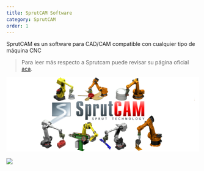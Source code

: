 ```yaml
---
title: SprutCAM Software
category: SprutCAM 
order: 1
---
```


SprutCAM es un software para CAD/CAM compatible con cualquier tipo de máquina CNC

> Para leer más respecto a Sprutcam puede revisar su página oficial [aca](https://sprutcam.com/).


![image info](./images/SprutCAM.png)


![](//placehold.it/800x600)
